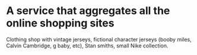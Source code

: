 # A service that aggregates all the online shopping sites

Clothing shop with vintage jerseys, fictional character jerseys (booby miles, Calvin Cambridge, g baby, etc), Stan smiths, small Nike collection. 
